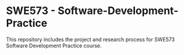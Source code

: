 # SWE573 - Software-Development-Practice
This repository includes the project and research process for SWE573 Software Development Practice course.
